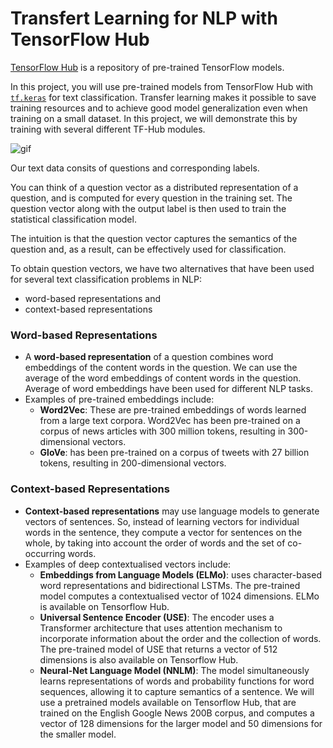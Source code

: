 # Transfert Learning for NLP with TensorFlow Hub

[TensorFlow Hub](https://tfhub.dev/) is a repository of pre-trained TensorFlow models.

In this project, you will use pre-trained models from TensorFlow Hub with [`tf.keras`](https://www.tensorflow.org/api_docs/python/tf/keras) for text classification. Transfer learning makes it possible to save training resources and to achieve good model generalization even when training on a small dataset. In this project, we will demonstrate this by training with several different TF-Hub modules.

![gif](https://github.com/zlaabsi/transfert_learning_nlp/blob/main/transfer-learning-nlp-tf-hubipynb.gif)


Our text data consits of questions and corresponding labels.

You can think of a question vector as a distributed representation of a question, and is computed for every question in the training set. The question vector along with the output label is then used to train the statistical classification model. 

The intuition is that the question vector captures the semantics of the question and, as a result, can be effectively used for classification. 

To obtain question vectors, we have two alternatives that have been used for several text classification problems in NLP: 
* word-based representations and 
* context-based representations

### Word-based Representations

- A **word-based representation** of a question combines word embeddings of the content words in the question. We can use the average of the word embeddings of content words in the question. Average of word embeddings have been used for different NLP tasks.
- Examples of pre-trained embeddings include:
  - **Word2Vec**: These are pre-trained embeddings of words learned from a large text corpora. Word2Vec has been pre-trained on a corpus of news articles with  300 million tokens, resulting in 300-dimensional vectors.
  - **GloVe**: has been pre-trained on a corpus of tweets with 27 billion tokens, resulting in 200-dimensional vectors.

### Context-based Representations

- **Context-based representations** may use language models to generate vectors of sentences. So, instead of learning vectors for individual words in the sentence, they compute a vector for sentences on the whole, by taking into account the order of words and the set of co-occurring words.
- Examples of deep contextualised vectors include:
  - **Embeddings from Language Models (ELMo)**: uses character-based word representations and bidirectional LSTMs. The pre-trained model computes a contextualised vector of 1024 dimensions. ELMo is available on Tensorflow Hub.
  - **Universal Sentence Encoder (USE)**: The encoder uses a Transformer  architecture that uses attention mechanism to incorporate information about the order and the collection of words. The pre-trained model of USE that returns a vector of 512 dimensions is also available on Tensorflow Hub.
  - **Neural-Net Language Model (NNLM)**: The model simultaneously learns representations of words and probability functions for word sequences, allowing it to capture semantics of a sentence. We will use a  pretrained  models available on Tensorflow Hub, that are trained on the English Google News 200B corpus, and computes a vector of 128 dimensions for the larger model and 50 dimensions for the smaller model.
